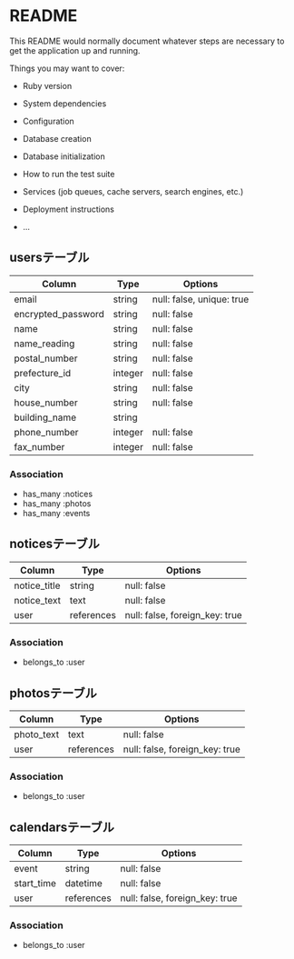 # README

This README would normally document whatever steps are necessary to get the
application up and running.

Things you may want to cover:

* Ruby version

* System dependencies

* Configuration

* Database creation

* Database initialization

* How to run the test suite

* Services (job queues, cache servers, search engines, etc.)

* Deployment instructions

* ...

## usersテーブル

| Column              | Type       | Options                   |
| ------------------- | ---------- | ------------------------- |
| email               | string     | null: false, unique: true |
| encrypted_password  | string     | null: false               |
| name                | string     | null: false               |
| name_reading        | string     | null: false               |
| postal_number       | string     | null: false               |
| prefecture_id       | integer    | null: false               |
| city                | string     | null: false               |
| house_number        | string     | null: false               |
| building_name       | string     |                           |
| phone_number        | integer    | null: false               |
| fax_number          | integer    | null: false               |

### Association
- has_many :notices
- has_many :photos
- has_many :events


## noticesテーブル

| Column           | Type       | Options                        |
| ---------------- | ---------- | ------------------------------ |
| notice_title     | string     | null: false                    |
| notice_text      | text       | null: false                    |
| user             | references | null: false, foreign_key: true |

### Association
- belongs_to :user


## photosテーブル

| Column           | Type       | Options                        |
| ---------------- | ---------- | ------------------------------ |
| photo_text       | text       | null: false                    |
| user             | references | null: false, foreign_key: true |

### Association
- belongs_to :user


## calendarsテーブル

| Column           | Type       | Options                        |
| ---------------- | ---------- | ------------------------------ |
| event            | string     | null: false                    |
| start_time       | datetime   | null: false                    |
| user             | references | null: false, foreign_key: true |

### Association
- belongs_to :user